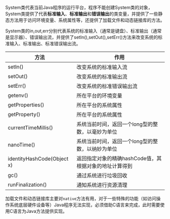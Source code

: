 System类代表当前Java程序的运行平台，程序不能创建System类的对象，System类提供了代表**标准输入**、**标准输出**和**错误输出**的类变量，并提供了一些静态方法用于访问环境变量、系统属性等，还提供了加载文件和动态链接库的方法。

System类的in,out,err分别代表系统的标准输入（通常是键盘）、标准输出（通常是显示器）、错误输出流，并提供了setIn(),setOut(),setErr()方法来改变系统的标准输入、标准输出、标准错误输出流。

| 方法                        | 作用                                                   |
| --------------------------- | ------------------------------------------------------ |
| setIn()                     | 改变系统的标准输入流                                   |
| setOut()                    | 改变系统的标准输出流                                   |
| setErr()                    | 改变系统的标准错误输出流                               |
| getenv()                    | 所在平台的环境变量                                     |
| getProperties()             | 所在平台的系统属性                                     |
| getProperty()               | 所在平台的系统属性                                     |
| currentTimeMillis()         | 系统当前时间，返回一个long型的整数，以毫妙为单位       |
| nanoTime()                  | 系统当前时间，返回一个long型的整数，以纳妙为单位       |
| identityHashCode(Object  x) | 返回指定对象的精确hashCode值，其根据对象的地址计算得到 |
| gc()                        | 通过系统进行垃圾回收                                   |
| runFinalization()           | 通知系统进行资源清理                                   |

加载文件和动态链接库主要对`native`方法有用，对于一些特殊的功能（如访问操作系统底层硬件设备等）Java程序无法实现，必须借助C语言来完成，此时需要使用C语言为Java方法提供实现。

